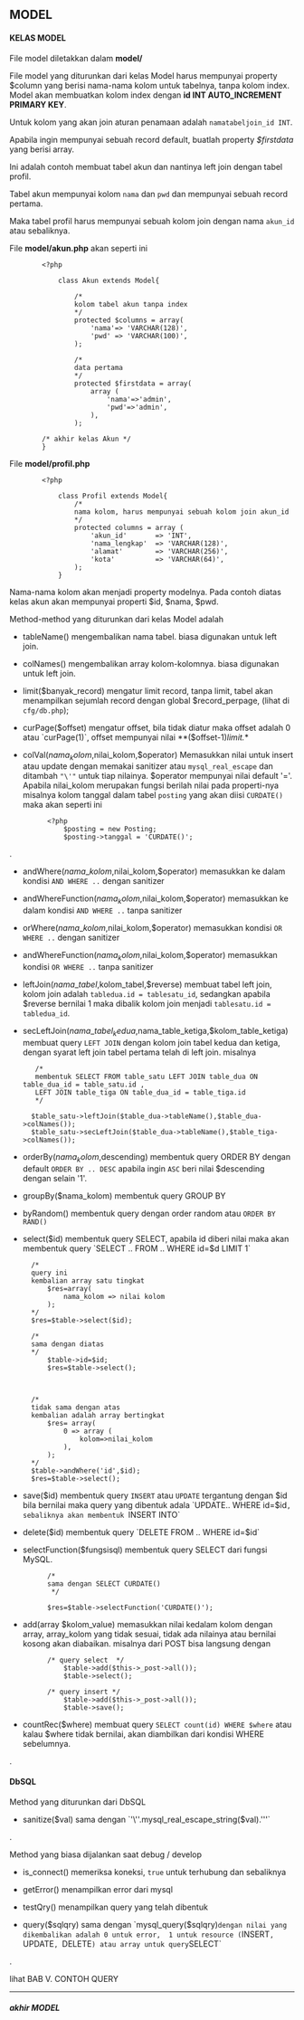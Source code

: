 ## MODEL

#### KELAS MODEL

File model diletakkan dalam **model/**

File model yang diturunkan dari kelas Model harus mempunyai property $column yang berisi nama-nama kolom untuk tabelnya, 
tanpa kolom index. Model akan membuatkan kolom index dengan **id INT AUTO_INCREMENT PRIMARY KEY**.

Untuk kolom yang akan join aturan penamaan adalah `namatabeljoin_id INT`.

Apabila ingin mempunyai sebuah record default, buatlah property *$firstdata* yang berisi array.


Ini adalah contoh membuat tabel akun dan nantinya left join dengan tabel profil.

Tabel akun mempunyai kolom `nama` dan `pwd` dan mempunyai sebuah record pertama. 

Maka tabel profil harus mempunyai sebuah kolom join dengan nama `akun_id` atau sebaliknya.

File **model/akun.php** akan seperti ini

            <?php
        
                class Akun extends Model{
                
                    /* 
                    kolom tabel akun tanpa index
                    */
                    protected $columns = array(
                        'nama'=> 'VARCHAR(128)',
                        'pwd' => 'VARCHAR(100)',
                    );
                    
                    /*
                    data pertama 
                    */
                    protected $firstdata = array(
                        array (
                            'nama'=>'admin',
                            'pwd'=>'admin',
                        ),
                    );
                    
            /* akhir kelas Akun */        
            } 

File **model/profil.php**

            <?php
            
                class Profil extends Model{
                    /*
                    nama kolom, harus mempunyai sebuah kolom join akun_id
                    */
                    protected columns = array (
                        'akun_id'       => 'INT',
                        'nama_lengkap'  => 'VARCHAR(128)',
                        'alamat'        => 'VARCHAR(256)',
                        'kota'          => 'VARCHAR(64)', 
                    );
                }




Nama-nama kolom akan menjadi property modelnya. Pada contoh diatas kelas akun akan mempunyai properti $id, $nama, $pwd.

Method-method yang diturunkan dari kelas Model adalah

- tableName() mengembalikan nama tabel. biasa digunakan untuk left join.
- colNames() mengembalikan array kolom-kolomnya. biasa digunakan untuk left join.
- limit($banyak\_record) mengatur limit record,  tanpa limit, tabel akan menampilkan sejumlah record dengan global $record_perpage, (lihat di `cfg/db.php`);
- curPage($offset) mengatur offset, bila tidak diatur maka offset adalah 0 atau `curPage(1)`, 
offset mempunyai nilai **($offset-1)*limit.**

- colVal($nama_kolom,$nilai_kolom,$operator) Memasukkan nilai untuk insert atau update dengan memakai sanitizer atau `mysql_real_escape` 
dan ditambah `"\'"` untuk tiap nilainya. $operator mempunyai nilai default '='. 
Apabila nilai\_kolom merupakan fungsi berilah nilai pada properti-nya misalnya kolom tanggal dalam tabel `posting` yang akan diisi `CURDATE()` maka akan seperti ini
        
            <?php
                $posting = new Posting;
                $posting->tanggal = 'CURDATE()';
                
.

- andWhere($nama\_kolom,$nilai\_kolom,$operator) memasukkan ke dalam kondisi `AND WHERE ..` dengan sanitizer
- andWhereFunction($nama_kolom,$nilai_kolom,$operator) memasukkan ke dalam kondisi `AND WHERE ..` tanpa sanitizer
- orWhere($nama\_kolom,$nilai\_kolom,$operator) memasukkan  kondisi `OR WHERE ..` dengan sanitizer
- andWhereFunction($nama_kolom,$nilai_kolom,$operator) memasukkan kondisi `OR WHERE ..` tanpa sanitizer
- leftJoin($nama\_tabel,$kolom\_tabel,$reverse) membuat tabel left join, kolom  join adalah `tabledua.id = tablesatu_id`, 
sedangkan apabila $reverse bernilai 1 maka dibalik kolom join menjadi `tablesatu.id = tabledua_id`. 

- secLeftJoin($nama\_tabel_kedua,$nama\_table\_ketiga,$kolom\_table\_ketiga) membuat query `LEFT JOIN` dengan kolom join tabel kedua dan ketiga,
dengan syarat left join tabel pertama telah di left join.
misalnya

         /* 
         membentuk SELECT FROM table_satu LEFT JOIN table_dua ON table_dua_id = table_satu.id ,
         LEFT JOIN table_tiga ON table_dua_id = table_tiga.id 
         */

        $table_satu->leftJoin($table_dua->tableName(),$table_dua->colNames());
        $table_satu->secLeftJoin($table_dua->tableName(),$table_tiga->colNames());


- orderBy($nama_kolom,$descending) membentuk query ORDER BY dengan default `ORDER BY .. DESC` 
apabila ingin `ASC` beri nilai $descending dengan selain '1'.

- groupBy($nama_kolom) membentuk query GROUP BY
- byRandom() membentuk query dengan order random atau `ORDER BY RAND()`
- select($id) membentuk query SELECT, apabila id diberi nilai maka akan membentuk query `SELECT .. FROM .. WHERE id=$d LIMIT 1`
        
        /* 
        query ini 
        kembalian array satu tingkat
            $res=array(
                nama_kolom => nilai kolom
            );
        */
        $res=$table->select($id);
        
        /* 
        sama dengan diatas 
        */
            $table->id=$id;
            $res=$table->select();
     
    
    
        /* 
        tidak sama dengan atas
        kembalian adalah array bertingkat 
            $res= array(
                0 => array (
                    kolom=>nilai_kolom
                ),
            );
        */
        $table->andWhere('id',$id);
        $res=$table->select();
        

- save($id) membentuk query `INSERT` atau `UPDATE` tergantung dengan $id bila bernilai maka query yang dibentuk adala `UPDATE.. WHERE id=$id`, 
sebaliknya akan membentuk `INSERT INTO`

- delete($id) membentuk query `DELETE FROM .. WHERE id=$id`
- selectFunction($fungsisql) membentuk query SELECT dari fungsi MySQL. 
            
            /* 
            sama dengan SELECT CURDATE()
             */
            
            $res=$table->selectFunction('CURDATE()');
            
            
- add(array $kolom\_value) memasukkan nilai kedalam kolom dengan array, array\_kolom yang tidak sesuai, 
tidak ada nilainya atau bernilai kosong akan diabaikan. misalnya dari POST bisa langsung dengan
            
    
            /* query select  */
                $table->add($this->_post->all());
                $table->select();
    
            /* query insert */
                $table->add($this->_post->all());
                $table->save();
            
- countRec($where) membuat query `SELECT count(id) WHERE $where` atau kalau $where tidak bernilai, 
akan diambilkan dari kondisi WHERE sebelumnya.

.

#### DbSQL

Method yang diturunkan dari DbSQL

- sanitize($val) sama dengan `'\''.mysql_real_escape_string($val).'\''`

.

Method yang biasa dijalankan saat debug / develop

- is\_connect() memeriksa koneksi, `true` untuk terhubung dan sebaliknya

- getError() menampilkan error dari mysql

- testQry() menampilkan query yang telah dibentuk 

- query($sqlqry) sama dengan `mysql_query($sqlqry)` dengan nilai yang dikembalikan adalah 0 untuk error, 
1 untuk resource ( `INSERT`, `UPDATE`, `DELETE` ) atau array untuk query `SELECT`

.

lihat BAB V. CONTOH QUERY

---            
##### akhir MODEL